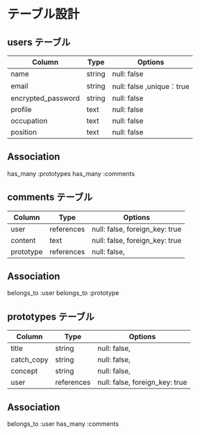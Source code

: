 # テーブル設計

## users テーブル

| Column             | Type   | Options     |
| ------------------ | ------ | ----------- |
| name               | string | null: false |
| email              | string | null: false ,unique：true|
| encrypted_password | string | null: false |
| profile            | text   | null: false |
| occupation         | text   | null: false |
| position           | text   | null: false |

## Association
has_many :prototypes
has_many :comments
## comments テーブル

| Column     | Type       | Options                       |
| ------     | ------     | -----------------             |
| user       | references | null: false, foreign_key: true|
| content    | text       | null: false, foreign_key: true|
| prototype  | references | null: false,                  |

## Association
belongs_to :user
belongs_to :prototype
## prototypes テーブル

| Column     | Type           | Options                        |
| ------     | ----------     | ------------------------------ |
| title      | string         | null: false,                   |
| catch_copy | string         | null: false,                   |
| concept    | string         | null: false,                   |
| user       | references     | null: false, foreign_key: true |

## Association
belongs_to :user
has_many :comments